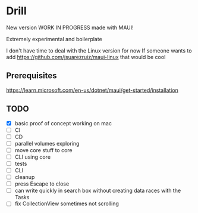 # Drill

New version WORK IN PROGRESS made with MAUI!

Extremely experimental and boilerplate

I don't have time to deal with the Linux version for now
If someone wants to add https://github.com/jsuarezruiz/maui-linux that would be cool

## Prerequisites

<https://learn.microsoft.com/en-us/dotnet/maui/get-started/installation>

## TODO

- [x] basic proof of concept working on mac
- [ ] CI
- [ ] CD
- [ ] parallel volumes exploring
- [ ] move core stuff to core
- [ ] CLI using core
- [ ] tests
- [ ] CLI
- [ ] cleanup
- [ ] press Escape to close
- [ ] can write quickly in search box without creating data races with the Tasks
- [ ] fix CollectionView sometimes not scrolling
